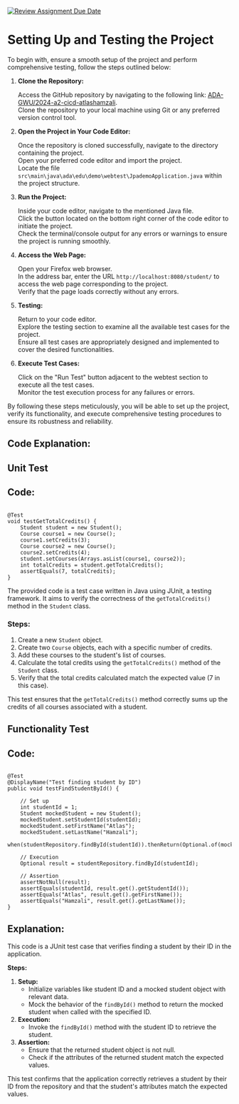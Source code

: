 [![Review Assignment Due Date](https://classroom.github.com/assets/deadline-readme-button-24ddc0f5d75046c5622901739e7c5dd533143b0c8e959d652212380cedb1ea36.svg)](https://classroom.github.com/a/jwssRZI4)
<!DOCTYPE html>
<html lang="en">
<head>
<meta charset="UTF-8">
<meta name="viewport" content="width=device-width, initial-scale=1.0">
</head>
<body>

<h1>Setting Up and Testing the Project</h1>

<p>To begin with, ensure a smooth setup of the project and perform comprehensive testing, follow the steps outlined below:</p>

<ol>
  <li><strong>Clone the Repository:</strong>
    <p>Access the GitHub repository by navigating to the following link: <a href="https://github.com/ADA-GWU/2024-a2-cicd-atlashamzali">ADA-GWU/2024-a2-cicd-atlashamzali</a>.<br>
    Clone the repository to your local machine using Git or any preferred version control tool.</p>
  </li>

  <li><strong>Open the Project in Your Code Editor:</strong>
    <p>Once the repository is cloned successfully, navigate to the directory containing the project.<br>
    Open your preferred code editor and import the project.<br>
    Locate the file <code>src\main\java\ada\edu\demo\webtest\JpademoApplication.java</code> within the project structure.</p>
  </li>

  <li><strong>Run the Project:</strong>
    <p>Inside your code editor, navigate to the mentioned Java file.<br>
    Click the button located on the bottom right corner of the code editor to initiate the project.<br>
    Check the terminal/console output for any errors or warnings to ensure the project is running smoothly.</p>
  </li>

  <li><strong>Access the Web Page:</strong>
    <p>Open your Firefox web browser.<br>
    In the address bar, enter the URL <code>http://localhost:8080/student/</code> to access the web page corresponding to the project.<br>
    Verify that the page loads correctly without any errors.</p>
  </li>

  <li><strong>Testing:</strong>
    <p>Return to your code editor.<br>
    Explore the testing section to examine all the available test cases for the project.<br>
    Ensure all test cases are appropriately designed and implemented to cover the desired functionalities.</p>
  </li>

  <li><strong>Execute Test Cases:</strong>
    <p>Click on the "Run Test" button adjacent to the webtest section to execute all the test cases.<br>
    Monitor the test execution process for any failures or errors.</p>
  </li>
</ol>

<p>By following these steps meticulously, you will be able to set up the project, verify its functionality, and execute comprehensive testing procedures to ensure its robustness and reliability.</p>

<h2>Code Explanation:</h2>
<h2>Unit Test<h2>
<h2>Code:</h2>

<pre><code>
@Test
void testGetTotalCredits() {
    Student student = new Student();
    Course course1 = new Course();
    course1.setCredits(3);
    Course course2 = new Course();
    course2.setCredits(4);
    student.setCourses(Arrays.asList(course1, course2));
    int totalCredits = student.getTotalCredits();
    assertEquals(7, totalCredits);
}
</code></pre>

<p>The provided code is a test case written in Java using JUnit, a testing framework. It aims to verify the correctness of the <code>getTotalCredits()</code> method in the <code>Student</code> class.</p>

<h3>Steps:</h3>

<ol>
  <li>Create a new <code>Student</code> object.</li>
  <li>Create two <code>Course</code> objects, each with a specific number of credits.</li>
  <li>Add these courses to the student's list of courses.</li>
  <li>Calculate the total credits using the <code>getTotalCredits()</code> method of the <code>Student</code> class.</li>
  <li>Verify that the total credits calculated match the expected value (7 in this case).</li>
</ol>

<p>This test ensures that the <code>getTotalCredits()</code> method correctly sums up the credits of all courses associated with a student.</p>

<h2>Functionality Test</h2>
<h2>Code:</h2>

<pre><code>
@Test
@DisplayName("Test finding student by ID")
public void testFindStudentById() {

    // Set up
    int studentId = 1;
    Student mockedStudent = new Student();
    mockedStudent.setStudentId(studentId);
    mockedStudent.setFirstName("Atlas");
    mockedStudent.setLastName("Hamzali");
    when(studentRepository.findById(studentId)).thenReturn(Optional.of(mockedStudent));

    // Execution
    Optional<Student> result = studentRepository.findById(studentId);

    // Assertion
    assertNotNull(result);
    assertEquals(studentId, result.get().getStudentId());
    assertEquals("Atlas", result.get().getFirstName());
    assertEquals("Hamzali", result.get().getLastName());
}
</code></pre>

<h2>Explanation:</h2>

<p>This code is a JUnit test case that verifies finding a student by their ID in the application.</p>

<p><strong>Steps:</strong></p>

<ol>
  <li><strong>Setup:</strong> 
    <ul>
      <li>Initialize variables like student ID and a mocked student object with relevant data.</li>
      <li>Mock the behavior of the <code>findById()</code> method to return the mocked student when called with the specified ID.</li>
    </ul>
  </li>
  
  <li><strong>Execution:</strong> 
    <ul>
      <li>Invoke the <code>findById()</code> method with the student ID to retrieve the student.</li>
    </ul>
  </li>
  
  <li><strong>Assertion:</strong> 
    <ul>
      <li>Ensure that the returned student object is not null.</li>
      <li>Check if the attributes of the returned student match the expected values.</li>
    </ul>
  </li>
</ol>

<p>This test confirms that the application correctly retrieves a student by their ID from the repository and that the student's attributes match the expected values.</p>

</body>
</html>

